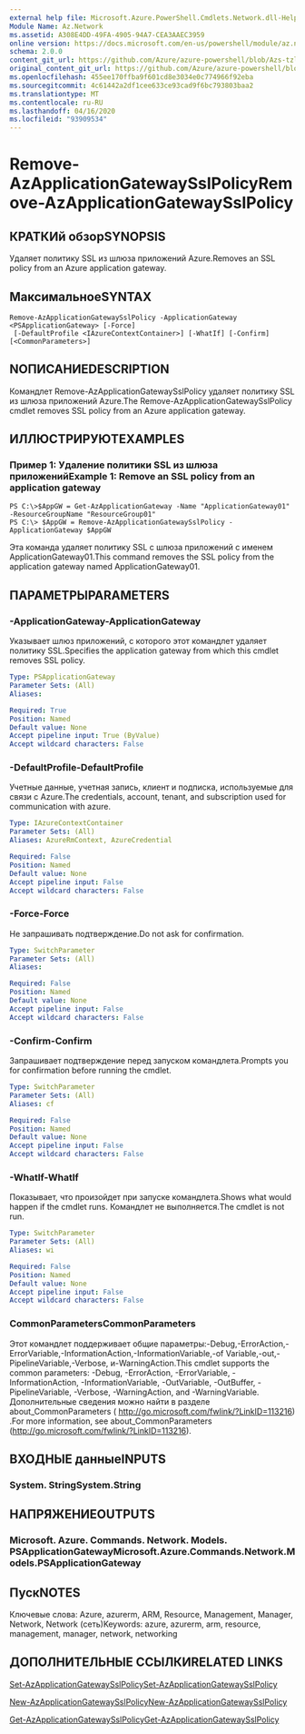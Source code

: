 ```yaml
---
external help file: Microsoft.Azure.PowerShell.Cmdlets.Network.dll-Help.xml
Module Name: Az.Network
ms.assetid: A308E4DD-49FA-4905-94A7-CEA3AAEC3959
online version: https://docs.microsoft.com/en-us/powershell/module/az.network/remove-azapplicationgatewaysslpolicy
schema: 2.0.0
content_git_url: https://github.com/Azure/azure-powershell/blob/Azs-tzl/src/Network/Network/help/Remove-AzApplicationGatewaySslPolicy.md
original_content_git_url: https://github.com/Azure/azure-powershell/blob/Azs-tzl/src/Network/Network/help/Remove-AzApplicationGatewaySslPolicy.md
ms.openlocfilehash: 455ee170ffba9f601cd8e3034e0c774966f92eba
ms.sourcegitcommit: 4c61442a2df1cee633ce93cad9f6bc793803baa2
ms.translationtype: MT
ms.contentlocale: ru-RU
ms.lasthandoff: 04/16/2020
ms.locfileid: "93909534"
---
```

# <span data-ttu-id="acb2f-101">Remove-AzApplicationGatewaySslPolicy</span><span class="sxs-lookup"><span data-stu-id="acb2f-101">Remove-AzApplicationGatewaySslPolicy</span></span>

## <span data-ttu-id="acb2f-102">КРАТКИй обзор</span><span class="sxs-lookup"><span data-stu-id="acb2f-102">SYNOPSIS</span></span>
<span data-ttu-id="acb2f-103">Удаляет политику SSL из шлюза приложений Azure.</span><span class="sxs-lookup"><span data-stu-id="acb2f-103">Removes an SSL policy from an Azure application gateway.</span></span>

## <span data-ttu-id="acb2f-104">Максимальное</span><span class="sxs-lookup"><span data-stu-id="acb2f-104">SYNTAX</span></span>

```
Remove-AzApplicationGatewaySslPolicy -ApplicationGateway <PSApplicationGateway> [-Force]
 [-DefaultProfile <IAzureContextContainer>] [-WhatIf] [-Confirm] [<CommonParameters>]
```

## <span data-ttu-id="acb2f-105">NОПИСАНИЕ</span><span class="sxs-lookup"><span data-stu-id="acb2f-105">DESCRIPTION</span></span>
<span data-ttu-id="acb2f-106">Командлет Remove-AzApplicationGatewaySslPolicy удаляет политику SSL из шлюза приложений Azure.</span><span class="sxs-lookup"><span data-stu-id="acb2f-106">The Remove-AzApplicationGatewaySslPolicy cmdlet removes SSL policy from an Azure application gateway.</span></span>

## <span data-ttu-id="acb2f-107">ИЛЛЮСТРИРУЮТ</span><span class="sxs-lookup"><span data-stu-id="acb2f-107">EXAMPLES</span></span>

### <span data-ttu-id="acb2f-108">Пример 1: Удаление политики SSL из шлюза приложений</span><span class="sxs-lookup"><span data-stu-id="acb2f-108">Example 1: Remove an SSL policy from an application gateway</span></span>
```
PS C:\>$AppGW = Get-AzApplicationGateway -Name "ApplicationGateway01" -ResourceGroupName "ResourceGroup01"
PS C:\> $AppGW = Remove-AzApplicationGatewaySslPolicy -ApplicationGateway $AppGW
```

<span data-ttu-id="acb2f-109">Эта команда удаляет политику SSL с шлюза приложений с именем ApplicationGateway01.</span><span class="sxs-lookup"><span data-stu-id="acb2f-109">This command removes the SSL policy from the application gateway named ApplicationGateway01.</span></span>

## <span data-ttu-id="acb2f-110">ПАРАМЕТРЫ</span><span class="sxs-lookup"><span data-stu-id="acb2f-110">PARAMETERS</span></span>

### <span data-ttu-id="acb2f-111">-ApplicationGateway</span><span class="sxs-lookup"><span data-stu-id="acb2f-111">-ApplicationGateway</span></span>
<span data-ttu-id="acb2f-112">Указывает шлюз приложений, с которого этот командлет удаляет политику SSL.</span><span class="sxs-lookup"><span data-stu-id="acb2f-112">Specifies the application gateway from which this cmdlet removes SSL policy.</span></span>

```yaml
Type: PSApplicationGateway
Parameter Sets: (All)
Aliases: 

Required: True
Position: Named
Default value: None
Accept pipeline input: True (ByValue)
Accept wildcard characters: False
```

### <span data-ttu-id="acb2f-113">-DefaultProfile</span><span class="sxs-lookup"><span data-stu-id="acb2f-113">-DefaultProfile</span></span>
<span data-ttu-id="acb2f-114">Учетные данные, учетная запись, клиент и подписка, используемые для связи с Azure.</span><span class="sxs-lookup"><span data-stu-id="acb2f-114">The credentials, account, tenant, and subscription used for communication with azure.</span></span>

```yaml
Type: IAzureContextContainer
Parameter Sets: (All)
Aliases: AzureRmContext, AzureCredential

Required: False
Position: Named
Default value: None
Accept pipeline input: False
Accept wildcard characters: False
```

### <span data-ttu-id="acb2f-115">-Force</span><span class="sxs-lookup"><span data-stu-id="acb2f-115">-Force</span></span>
<span data-ttu-id="acb2f-116">Не запрашивать подтверждение.</span><span class="sxs-lookup"><span data-stu-id="acb2f-116">Do not ask for confirmation.</span></span>

```yaml
Type: SwitchParameter
Parameter Sets: (All)
Aliases: 

Required: False
Position: Named
Default value: None
Accept pipeline input: False
Accept wildcard characters: False
```

### <span data-ttu-id="acb2f-117">-Confirm</span><span class="sxs-lookup"><span data-stu-id="acb2f-117">-Confirm</span></span>
<span data-ttu-id="acb2f-118">Запрашивает подтверждение перед запуском командлета.</span><span class="sxs-lookup"><span data-stu-id="acb2f-118">Prompts you for confirmation before running the cmdlet.</span></span>

```yaml
Type: SwitchParameter
Parameter Sets: (All)
Aliases: cf

Required: False
Position: Named
Default value: None
Accept pipeline input: False
Accept wildcard characters: False
```

### <span data-ttu-id="acb2f-119">-WhatIf</span><span class="sxs-lookup"><span data-stu-id="acb2f-119">-WhatIf</span></span>
<span data-ttu-id="acb2f-120">Показывает, что произойдет при запуске командлета.</span><span class="sxs-lookup"><span data-stu-id="acb2f-120">Shows what would happen if the cmdlet runs.</span></span>
<span data-ttu-id="acb2f-121">Командлет не выполняется.</span><span class="sxs-lookup"><span data-stu-id="acb2f-121">The cmdlet is not run.</span></span>

```yaml
Type: SwitchParameter
Parameter Sets: (All)
Aliases: wi

Required: False
Position: Named
Default value: None
Accept pipeline input: False
Accept wildcard characters: False
```

### <span data-ttu-id="acb2f-122">CommonParameters</span><span class="sxs-lookup"><span data-stu-id="acb2f-122">CommonParameters</span></span>
<span data-ttu-id="acb2f-123">Этот командлет поддерживает общие параметры:-Debug,-ErrorAction,-ErrorVariable,-InformationAction,-InformationVariable,-of Variable,-out,-PipelineVariable,-Verbose, и-WarningAction.</span><span class="sxs-lookup"><span data-stu-id="acb2f-123">This cmdlet supports the common parameters: -Debug, -ErrorAction, -ErrorVariable, -InformationAction, -InformationVariable, -OutVariable, -OutBuffer, -PipelineVariable, -Verbose, -WarningAction, and -WarningVariable.</span></span> <span data-ttu-id="acb2f-124">Дополнительные сведения можно найти в разделе about_CommonParameters ( http://go.microsoft.com/fwlink/?LinkID=113216) .</span><span class="sxs-lookup"><span data-stu-id="acb2f-124">For more information, see about_CommonParameters (http://go.microsoft.com/fwlink/?LinkID=113216).</span></span>

## <span data-ttu-id="acb2f-125">ВХОДНЫЕ данные</span><span class="sxs-lookup"><span data-stu-id="acb2f-125">INPUTS</span></span>

### <span data-ttu-id="acb2f-126">System. String</span><span class="sxs-lookup"><span data-stu-id="acb2f-126">System.String</span></span>

## <span data-ttu-id="acb2f-127">НАПРЯЖЕНИЕ</span><span class="sxs-lookup"><span data-stu-id="acb2f-127">OUTPUTS</span></span>

### <span data-ttu-id="acb2f-128">Microsoft. Azure. Commands. Network. Models. PSApplicationGateway</span><span class="sxs-lookup"><span data-stu-id="acb2f-128">Microsoft.Azure.Commands.Network.Models.PSApplicationGateway</span></span>

## <span data-ttu-id="acb2f-129">Пуск</span><span class="sxs-lookup"><span data-stu-id="acb2f-129">NOTES</span></span>
<span data-ttu-id="acb2f-130">Ключевые слова: Azure, azurerm, ARM, Resource, Management, Manager, Network, Network (сеть)</span><span class="sxs-lookup"><span data-stu-id="acb2f-130">Keywords: azure, azurerm, arm, resource, management, manager, network, networking</span></span>

## <span data-ttu-id="acb2f-131">ДОПОЛНИТЕЛЬНЫЕ ССЫЛКИ</span><span class="sxs-lookup"><span data-stu-id="acb2f-131">RELATED LINKS</span></span>

[<span data-ttu-id="acb2f-132">Set-AzApplicationGatewaySslPolicy</span><span class="sxs-lookup"><span data-stu-id="acb2f-132">Set-AzApplicationGatewaySslPolicy</span></span>](./Set-AzApplicationGatewaySslPolicy.md)

[<span data-ttu-id="acb2f-133">New-AzApplicationGatewaySslPolicy</span><span class="sxs-lookup"><span data-stu-id="acb2f-133">New-AzApplicationGatewaySslPolicy</span></span>](./New-AzApplicationGatewaySslPolicy.md)

[<span data-ttu-id="acb2f-134">Get-AzApplicationGatewaySslPolicy</span><span class="sxs-lookup"><span data-stu-id="acb2f-134">Get-AzApplicationGatewaySslPolicy</span></span>](./Get-AzApplicationGatewaySslPolicy.md)

